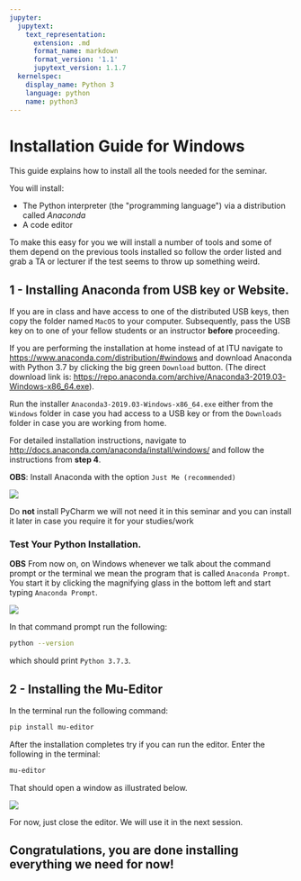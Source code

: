 ```yaml
---
jupyter:
  jupytext:
    text_representation:
      extension: .md
      format_name: markdown
      format_version: '1.1'
      jupytext_version: 1.1.7
  kernelspec:
    display_name: Python 3
    language: python
    name: python3
---
```


# Installation Guide for Windows

This guide explains how to install all the tools needed for the seminar.

You will install:
  
  * The Python interpreter (the "programming language") via a distribution called _Anaconda_
  * A code editor

To make this easy for you we will install a number of tools and some of them depend on the previous tools installed so follow the order listed and grab a TA or lecturer if the test seems to throw up something weird.

<!-- #region -->
## 1 - Installing Anaconda from USB key or Website.

If you are in class and have access to one of the distributed USB keys, then copy the folder named `MacOS` to your computer. Subsequently, pass the USB key on to one of your fellow students or an instructor **before** proceeding.  

If you are performing the installation at home instead of at ITU navigate to https://www.anaconda.com/distribution/#windows and download Anaconda with Python 3.7 by clicking the big green `Download` button. (The direct download link is: https://repo.anaconda.com/archive/Anaconda3-2019.03-Windows-x86_64.exe).

Run the installer `Anaconda3-2019.03-Windows-x86_64.exe` either from the `Windows` folder in case you had access to a USB key or from the `Downloads` folder in case you are working from home.

For detailed installation instructions, navigate to http://docs.anaconda.com/anaconda/install/windows/ and follow the instructions from **step 4**.

**OBS**: Install Anaconda with the option `Just Me (recommended)`

![](images/win_install1.png)

Do **not** install PyCharm we will not need it in this seminar and you can install it later in case you require it for your studies/work


### Test Your Python Installation.  

**OBS** From now on, on Windows whenever we talk about the command prompt or the terminal we mean the program that is called `Anaconda Prompt`. You start it by clicking the magnifying glass in the bottom left and start typing `Anaconda Prompt`.

![](images/win_conda_prompt.png)

In that command prompt run the following:

```bash 
python --version
```

which should print `Python 3.7.3`.
<!-- #endregion -->

<!-- #region -->
## 2 - Installing the Mu-Editor


In the terminal run the following command:

```bash
pip install mu-editor
```

After the installation completes try if you can run the editor. Enter the following in the terminal:

```bash
mu-editor
```

That should open a window as illustrated below.

![](images/mu_windows.png)

For now, just close the editor. We will use it in the next session.
<!-- #endregion -->

## Congratulations, you are done installing everything we need for now!
